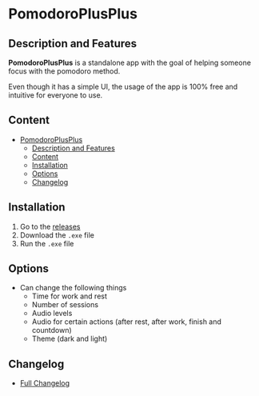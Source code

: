 # PomodoroPlusPlus

## Description and Features

**PomodoroPlusPlus** is a standalone app with the goal of helping someone focus with the pomodoro method.

Even though it has a simple UI, the usage of the app is 100% free and intuitive for everyone to use.

## Content

- [PomodoroPlusPlus](#pomodoroplusplus)
  - [Description and Features](#description-and-features)
  - [Content](#content)
  - [Installation](#installation)
  - [Options](#options)
  - [Changelog](#changelog)

## Installation

1. Go to the [releases](https://github.com/thespbgamer/PomodoroPlusPlus/releases)
2. Download the `.exe` file
3. Run the `.exe` file

## Options

- Can change the following things
  - Time for work and rest
  - Number of sessions
  - Audio levels
  - Audio for certain actions (after rest, after work, finish and countdown)
  - Theme (dark and light)

## Changelog

- [Full Changelog](https://github.com/thespbgamer/PomodoroPlusPlus/blob/main/CHANGELOG.MD#full-changelog)

